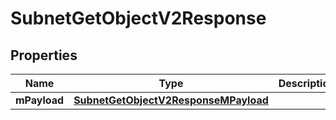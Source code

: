 
# SubnetGetObjectV2Response

## Properties
| Name | Type | Description | Notes |
| ------------ | ------------- | ------------- | ------------- |
| **mPayload** | [**SubnetGetObjectV2ResponseMPayload**](SubnetGetObjectV2ResponseMPayload.md) |  |  |




